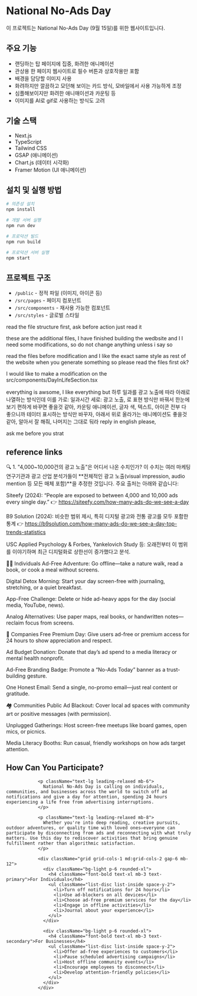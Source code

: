 # National No-Ads Day

이 프로젝트는 National No-Ads Day (9월 15일)를 위한 웹사이트입니다.

## 주요 기능
- 랜딩하는 탑 페이지에 집중, 화려한 애니메이션 
- 관상용 한 페이지 웹사이트로 필수 버튼과 상호작용만 포함
- 배경을 담당할 이미지 사용
- 화려하지만 깔끔하고 모던해 보이는 카드 방식, 모바일에서 사용 가능하게 조정
- 심플해보이지만 화려한 애니매이션과 카운팅 등
- 이미지를 AI로 gif로 사용하는 방식도 고려

## 기술 스택
- Next.js
- TypeScript
- Tailwind CSS
- GSAP (애니메이션)
- Chart.js (데이터 시각화)
- Framer Motion (UI 애니메이션)

## 설치 및 실행 방법

```bash
# 의존성 설치
npm install

# 개발 서버 실행
npm run dev

# 프로덕션 빌드
npm run build

# 프로덕션 서버 실행
npm start
```

## 프로젝트 구조
- `/public` - 정적 파일 (이미지, 아이콘 등)
- `/src/pages` - 페이지 컴포넌트
- `/src/components` - 재사용 가능한 컴포넌트
- `/src/styles` - 글로벌 스타일



read the file structure first, ask before action just read it

these are the additional files, I have finished building the wedbsite and I I need some modifications, so do not change anything unless i say so

read the files before modification and I like the exact same style as rest of the website when you generate something so please read the files first ok?

I would like to make a modification on the src/components/DayInLifeSection.tsx

everything is awsome, I like everything
but 하루 일과를 광고 노출에 따라 아래로 나열하는 방식인데 이를 가로: 일과시간 세로: 광고 노출, 로 표현 방식만 바꿔서 한눈에 보기 편하게 바꾸면 좋을것 같아, 카운팅 애니메이션, 글자 색, 텍스트, 아이콘 전부 다 좋으니까 테이터 표시하는 방식만 바꾸자, 아래서 위로 올라가는 애니메이션도 좋을것 같아, 알아서 잘 해줘, 나머지는 그대로 둬라
reply in english please,

ask me before you strat


## reference links

🔍 1. "4,000~10,000건의 광고 노출"은 어디서 나온 수치인가?
이 수치는 여러 마케팅 연구기관과 광고 산업 분석가들이 **전체적인 광고 노출(visual impression, audio mention 등 모든 매체 포함)**을 추정한 것입니다. 주요 출처는 아래와 같습니다:

Siteefy (2024): “People are exposed to between 4,000 and 10,000 ads every single day.”
👉 https://siteefy.com/how-many-ads-do-we-see-a-day

B9 Solution (2024): 비슷한 범위 제시, 특히 디지털 광고와 전통 광고를 모두 포함한 통계
👉 https://b9solution.com/how-many-ads-do-we-see-a-day-top-trends-statistics

USC Applied Psychology & Forbes, Yankelovich Study 등: 오래전부터 이 범위를 이야기하며 최근 디지털화로 상한선이 증가했다고 분석.



🧍‍♂️ Individuals
Ad-Free Adventure: Go offline—take a nature walk, read a book, or cook a meal without screens.

Digital Detox Morning: Start your day screen-free with journaling, stretching, or a quiet breakfast.

App-Free Challenge: Delete or hide ad-heavy apps for the day (social media, YouTube, news).

Analog Alternatives: Use paper maps, real books, or handwritten notes—reclaim focus from screens.

🏢 Companies
Free Premium Day: Give users ad-free or premium access for 24 hours to show appreciation and respect.

Ad Budget Donation: Donate that day’s ad spend to a media literacy or mental health nonprofit.

Ad-Free Branding Badge: Promote a “No-Ads Today” banner as a trust-building gesture.

One Honest Email: Send a single, no-promo email—just real content or gratitude.

🏘️ Communities
Public Ad Blackout: Cover local ad spaces with community art or positive messages (with permission).

Unplugged Gatherings: Host screen-free meetups like board games, open mics, or picnics.

Media Literacy Booths: Run casual, friendly workshops on how ads target attention.





 
 <h2 className="text-3xl font-heading font-bold mb-6 gradient-text">How Can You Participate?</h2>
                
                <p className="text-lg leading-relaxed mb-6">
                  National No-Ads Day is calling on individuals, communities, and businesses across the world to switch off ad notifications and give a day for attention, spending 24 hours experiencing a life free from advertising interruptions.
                </p>
                
                <p className="text-lg leading-relaxed mb-8">
                  Whether you're into deep reading, creative pursuits, outdoor adventures, or quality time with loved ones—everyone can participate by disconnecting from ads and reconnecting with what truly matters. Use this day to rediscover activities that bring genuine fulfillment rather than algorithmic satisfaction.
                </p>
                
                <div className="grid grid-cols-1 md:grid-cols-2 gap-6 mb-12">
                  <div className="bg-light p-6 rounded-xl">
                    <h4 className="font-bold text-xl mb-3 text-primary">For Individuals</h4>
                    <ul className="list-disc list-inside space-y-2">
                      <li>Turn off notifications for 24 hours</li>
                      <li>Use ad-blockers on all devices</li>
                      <li>Choose ad-free premium services for the day</li>
                      <li>Engage in offline activities</li>
                      <li>Journal about your experience</li>
                    </ul>
                  </div>
                  
                  <div className="bg-light p-6 rounded-xl">
                    <h4 className="font-bold text-xl mb-3 text-secondary">For Businesses</h4>
                    <ul className="list-disc list-inside space-y-2">
                      <li>Offer ad-free experiences to customers</li>
                      <li>Pause scheduled advertising campaigns</li>
                      <li>Host offline community events</li>
                      <li>Encourage employees to disconnect</li>
                      <li>Develop attention-friendly policies</li>
                    </ul>
                  </div>
                </div>
